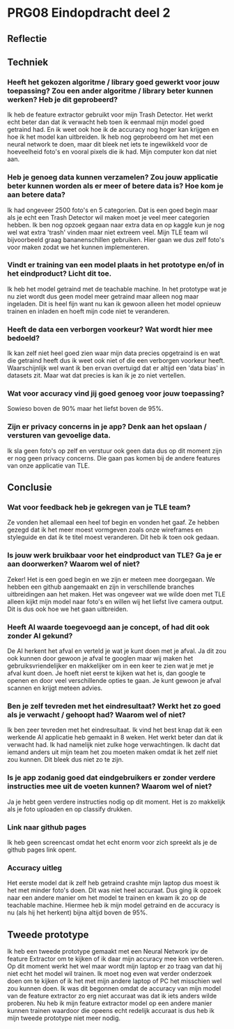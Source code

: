 # PRG08 Eindopdracht deel 2

## Reflectie

## Techniek

### Heeft het gekozen algoritme / library goed gewerkt voor jouw toepassing? Zou een ander algoritme / library beter kunnen werken? Heb je dit geprobeerd?

Ik heb de feature extractor gebruikt voor mijn Trash Detector. Het werkt echt beter dan dat ik verwacht heb toen ik eenmaal mijn model goed getraind had. En ik weet ook hoe ik de accuracy nog hoger kan krijgen en hoe ik het model kan uitbreiden. Ik heb nog geprobeerd om het met een neural network te doen, maar dit bleek net iets te ingewikkeld voor de hoeveelheid foto's en vooral pixels die ik had. Mijn computer kon dat niet aan.

### Heb je genoeg data kunnen verzamelen? Zou jouw applicatie beter kunnen worden als er meer of betere data is? Hoe kom je aan betere data?

Ik had ongeveer 2500 foto's en 5 categorien. Dat is een goed begin maar als je echt een Trash Detector wil maken moet je veel meer categorien hebben. Ik ben nog opzoek gegaan naar extra data en op kaggle kun je nog wel wat extra 'trash' vinden maar niet extreem veel. Mijn TLE team wil bijvoorbeeld graag bananenschillen gebruiken. Hier gaan we dus zelf foto's voor maken zodat we het kunnen implementeren.

### Vindt er training van een model plaats in het prototype en/of in het eindproduct? Licht dit toe.

Ik heb het model getraind met de teachable machine. In het prototype wat je nu ziet wordt dus geen model meer getraind maar alleen nog maar ingeladen. Dit is heel fijn want nu kan ik gewoon alleen het model opnieuw trainen en inladen en hoeft mijn code niet te veranderen.

### Heeft de data een verborgen voorkeur? Wat wordt hier mee bedoeld?

Ik kan zelf niet heel goed zien waar mijn data precies opgetraind is en wat die getraind heeft dus ik weet ook niet of die een verborgen voorkeur heeft. Waarschijnlijk wel want ik ben ervan overtuigd dat er altijd een 'data bias' in datasets zit. Maar wat dat precies is kan ik je zo niet vertellen.

### Wat voor accuracy vind jij goed genoeg voor jouw toepassing?

Sowieso boven de 90% maar het liefst boven de 95%.

### Zijn er privacy concerns in je app? Denk aan het opslaan / versturen van gevoelige data.

Ik sla geen foto's op zelf en verstuur ook geen data dus op dit moment zijn er nog geen privacy concerns. Die gaan pas komen bij de andere features van onze applicatie van TLE.

## Conclusie

### Wat voor feedback heb je gekregen van je TLE team?

Ze vonden het allemaal een heel tof begin en vonden het gaaf. Ze hebben gezegd dat ik het meer moest vormgeven zoals onze wireframes en styleguide en dat ik te titel moest veranderen. Dit heb ik toen ook gedaan.

### Is jouw werk bruikbaar voor het eindproduct van TLE? Ga je er aan doorwerken? Waarom wel of niet?

Zeker! Het is een goed begin en we zijn er meteen mee doorgegaan. We hebben een github aangemaakt en zijn in verschillende branches uitbreidingen aan het maken.
Het was ongeveer wat we wilde doen met TLE alleen kijkt mijn model naar foto's en willen wij het liefst live camera output. Dit is dus ook hoe we het gaan uitbreiden.

### Heeft AI waarde toegevoegd aan je concept, of had dit ook zonder AI gekund?

De AI herkent het afval en verteld je wat je kunt doen met je afval. Ja dit zou ook kunnen door gewoon je afval te googlen maar wij maken het gebruiksvriendelijker en makkelijker om in een keer te zien wat je met je afval kunt doen. Je hoeft niet eerst te kijken wat het is, dan google te openen en door veel verschillende opties te gaan. Je kunt gewoon je afval scannen en krijgt meteen advies.

### Ben je zelf tevreden met het eindresultaat? Werkt het zo goed als je verwacht / gehoopt had? Waarom wel of niet?

Ik ben zeer tevreden met het eindresultaat. Ik vind het best knap dat ik een werkende AI applicatie heb gemaakt in 8 weken. Het werkt beter dan dat ik verwacht had. Ik had namelijk niet zulke hoge verwachtingen. Ik dacht dat iemand anders uit mijn team het zou moeten maken omdat ik het zelf niet zou kunnen. Dit bleek dus niet zo te zijn.

### Is je app zodanig goed dat eindgebruikers er zonder verdere instructies mee uit de voeten kunnen? Waarom wel of niet?

Ja je hebt geen verdere instructies nodig op dit moment. Het is zo makkelijk als je foto uploaden en op classify drukken.

### Link naar github pages

Ik heb geen screencast omdat het echt enorm voor zich spreekt als je de github pages link opent.

### Accuracy uitleg

Het eerste model dat ik zelf heb getraind crashte mijn laptop dus moest ik het met minder foto's doen. Dit was niet heel accuraat. Dus ging ik opzoek naar een andere manier om het model te trainen en kwam ik zo op de teachable machine. Hiermee heb ik mijn model getraind en de accuracy is nu (als hij het herkent) bijna altijd boven de 95%.

## Tweede prototype

Ik heb een tweede prototype gemaakt met een Neural Network ipv de feature Extractor om te kijken of ik daar mijn accuracy mee kon verbeteren. Op dit moment werkt het wel maar wordt mijn laptop er zo traag van dat hij niet echt het model wil trainen. Ik moet nog even wat verder onderzoek doen om te kijken of ik het met mijn andere laptop of PC het misschien wel zou kunnen doen. Ik was dit begonnen omdat de accuracy van mijn model van de feature extractor zo erg niet accuraat was dat ik iets anders wilde proberen. Nu heb ik mijn feature extractor model op een andere manier kunnen trainen waardoor die opeens echt redelijk accuraat is dus heb ik mijn tweede prototype niet meer nodig.
